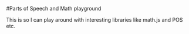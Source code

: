 #Parts of Speech and Math playground

This is so I can play around with interesting libraries like math.js and POS etc.
